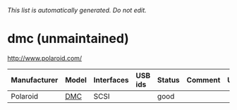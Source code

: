 _This list is automatically generated. Do not edit._

# dmc (unmaintained) #
http://www.polaroid.com/

| **Manufacturer** | **Model** | **Interfaces** | **USB ids** | **Status** | **Comment** | **URL** |
|:-----------------|:----------|:---------------|:------------|:-----------|:------------|:--------|
|Polaroid|[DMC](DmcDMC.md)|SCSI|  |good|  |  |